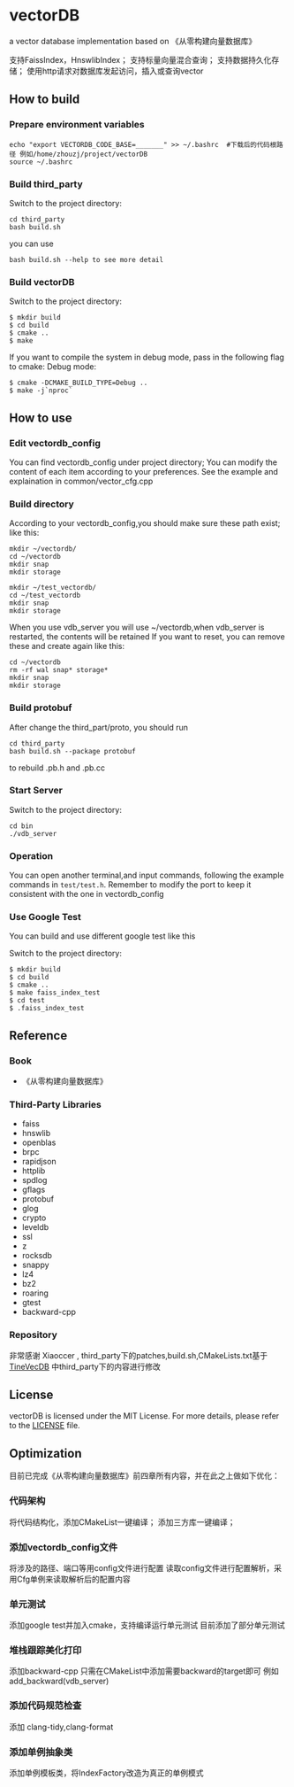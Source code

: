 # vectorDB

a vector database implementation based on 《从零构建向量数据库》

支持FaissIndex，HnswlibIndex；
支持标量向量混合查询；
支持数据持久化存储；
使用http请求对数据库发起访问，插入或查询vector

## How to build

### Prepare environment variables

```shell
echo "export VECTORDB_CODE_BASE=_______" >> ~/.bashrc  #下载后的代码根路径 例如/home/zhouzj/project/vectorDB
source ~/.bashrc
```

### Build third_party

Switch to the project directory:

```shell
cd third_party
bash build.sh
```
you can use
```shell
bash build.sh --help to see more detail
```

### Build vectorDB

Switch to the project directory:

```shell
$ mkdir build
$ cd build
$ cmake ..
$ make
```

If you want to compile the system in debug mode, pass in the following flag to cmake:
Debug mode:

```shell
$ cmake -DCMAKE_BUILD_TYPE=Debug ..
$ make -j`nproc`
```

## How to use

### Edit vectordb_config
You can find vectordb_config under project directory;
You can modify the content of each item according to your preferences.
See the example and explaination in common/vector_cfg.cpp

### Build directory
According to your vectordb_config,you should make sure these path exist;
like this:
```shell
mkdir ~/vectordb/
cd ~/vectordb
mkdir snap
mkdir storage

mkdir ~/test_vectordb/
cd ~/test_vectordb
mkdir snap
mkdir storage
```
When you use vdb_server you will use ~/vectordb,when vdb_server is restarted, the contents will be retained
If you want to reset, you can remove these and create again like this:
``` shell
cd ~/vectordb
rm -rf wal snap* storage*
mkdir snap
mkdir storage
```

### Build protobuf
After change the third_part/proto, you should run
``` shell
cd third_party
bash build.sh --package protobuf
```
to rebuild .pb.h and .pb.cc

### Start Server
Switch to the project directory:

```shell
cd bin
./vdb_server
```

### Operation
You can open another terminal,and input commands, following the example commands in `test/test.h`.
Remember to modify the port to keep it consistent with the one in vectordb_config

### Use Google Test
You can build and use different google test like this

Switch to the project directory:
```shell
$ mkdir build
$ cd build
$ cmake ..
$ make faiss_index_test
$ cd test
$ .faiss_index_test
```

## Reference

### Book

* 《从零构建向量数据库》

### Third-Party Libraries

* faiss
* hnswlib
* openblas
* brpc
* rapidjson
* httplib
* spdlog
* gflags
* protobuf
* glog
* crypto
* leveldb
* ssl
* z
* rocksdb
* snappy
* lz4
* bz2
* roaring
* gtest
* backward-cpp

### Repository
非常感谢 Xiaoccer , third_party下的patches,build.sh,CMakeLists.txt基于 [TineVecDB](https://github.com/Xiaoccer/TinyVecDB.git) 中third_party下的内容进行修改

## License

vectorDB is licensed under the MIT License. For more details, please refer to the [LICENSE](./LICENSE) file.



## Optimization
目前已完成《从零构建向量数据库》前四章所有内容，并在此之上做如下优化：

### 代码架构
将代码结构化，添加CMakeList一键编译；
添加三方库一键编译；

### 添加vectordb_config文件
将涉及的路径、端口等用config文件进行配置
读取config文件进行配置解析，采用Cfg单例来读取解析后的配置内容

### 单元测试
添加google test并加入cmake，支持编译运行单元测试
目前添加了部分单元测试

### 堆栈跟踪美化打印
添加backward-cpp
只需在CMakeList中添加需要backward的target即可
例如add_backward(vdb_server)

### 添加代码规范检查 
添加 clang-tidy,clang-format

### 添加单例抽象类
添加单例模板类，将IndexFactory改造为真正的单例模式





